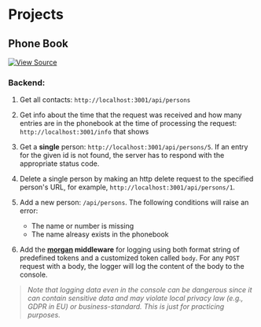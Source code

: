 # Projects

## Phone Book
[![View Source](https://img.shields.io/badge/Code-GitHub-blue)](https://github.com/Tongxin-Sun/fullStackOpen/tree/main/part2/phonebook)

### Backend:
1. Get all contacts: `http://localhost:3001/api/persons`

2. Get info about the time that the request was received and how many entries are in the phonebook at the time of processing the request: `http://localhost:3001/info` that shows 

3. Get a **single** person: `http://localhost:3001/api/persons/5`. If an entry for the given id is not found, the server has to respond with the appropriate status code.

4. Delete a single person by making an http delete request to the specified person's URL, for example, `http://localhost:3001/api/persons/1`.

5. Add a new person: `/api/persons`. The following conditions will raise an error:
   - The name or number is missing
   - The name alreasy exists in the phonebook 

6. Add the **[morgan](https://github.com/expressjs/morgan) middleware** for logging using both format string of predefined tokens and a customized token called `body`. For any `POST` request with a body, the logger will log the content of the body to the console. 
> *Note that logging data even in the console can be dangerous since it can contain sensitive data and may violate local privacy law (e.g., GDPR in EU) or business-standard. This is just for practicing purposes.*